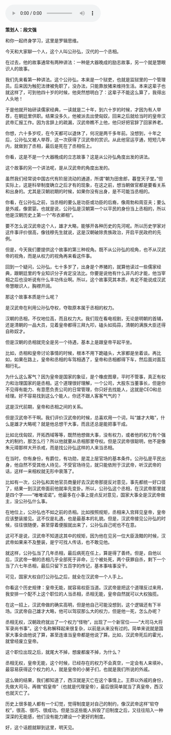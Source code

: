 <audio src="http://igetoss.cdn.igetget.com/mp3/201711/27/201711270135081806991685.mp3" controls="controls">您的浏览器不支持 audio 标签。</audio><p><b>策划人：段文强</b></p><p>和你一起终身学习，这里是罗辑思维。<br></p><p>今天和大家聊一个人，这个人叫公孙弘，汉代的一个丞相。</p><p>在过去，他的故事通常有两种讲法：一种是大器晚成的励志故事，另一个就是慧眼识人的故事。</p><p>我们先来看第一种讲法。这个公孙弘，本来是一个狱吏，也就是监狱里的一个管理员。后来因为触犯法律被免职了，没办法，只能靠放猪来维持生活。本来这辈子也就这样了，可到他四十岁的时候，他突然想明白了：这辈子不能这么算了，我得出人头地！</p><p>于是他就开始研读儒家经典，一读就是二十年，到六十岁的时候，才因为有人举荐，在朝廷里供职。结果没多久，他被派去出使匈奴，回来之后就给当时的皇帝汉武帝汇报工作。因为言辞上的疏漏，汉武帝瞧不上他，他只好把官辞了回家养老。</p><p>你想，六十多岁哎，在今天都可以退休了，何况是两千多年前。没想到，十年之后，公孙弘又被人举荐，这一次获得了汉武帝的赏识。从此他官运亨通，短短几年内，就做到了丞相，最后是死在了丞相任上。</p><p>你看，这是不是一个大器晚成的立志故事？这是从公孙弘角度出发的讲法。</p><p>这个故事的另一个讲法呢，是从汉武帝的角度出发的。</p><p>虽然我们经常说中国古代有阶层流动的通道，所谓“朝为田舍郎，暮登天子堂。”但实际上，这是科举制度确立之后才有的现象，在这之前，想当朝做官都是要看关系和出身的。尤其是汉朝初期的时候，如果你没有出身，是不可能当丞相的。</p><p>你看，在公孙弘之前，当丞相的要么是功臣或功臣的后裔，像周勃和周亚夫；要么是外戚，像窦婴。也就是说，公孙弘是汉朝第一个以平民的身份当上丞相的，所以他是汉朝历史上第一个“布衣卿相”。</p><p>要不怎么说汉武帝这个人，雄才大略，能够开各种历史的先河呢。所以历史学家对这件事评价很高，像钱穆先生就说，这是汉朝破除贵族政治，开启平民政府的先例。</p><p>但是，今天我们要提供这个故事的第三种视角。既不从公孙弘的视角，也不从汉武帝的视角，而是从权力的视角再来看这件事。</p><p>回到一个疑问，公孙弘，七十多岁了，出身是个养猪的，就算他读过一些儒家经典，跟朝廷里的专业知识分子肯定没法比。你要是说他有什么非凡的才能，他当宰相之后也没听说有什么丰功伟业啊。所以，这个故事究其本质，肯定不能说成汉武帝慧眼识人，胸襟开阔。</p><p>那这个故事本质是什么呢？</p><p>是汉武帝在利用公孙弘夺权，夺取原本属于丞相的权力。</p><p>汉朝的丞相，不仅地位高，而且权力大。我们现在看电视剧，无论是明朝的首辅，还是清朝的一品大员，见着皇帝都得三拜九叩，磕头如捣蒜，清朝的满族大臣还得自称奴才。</p><p>但是汉朝的丞相就完全是另一个待遇，基本上是跟皇帝平起平坐。</p><p>比如，丞相和皇帝讨论事情的时候，根本不用下跪磕头，大家都是坐着谈。再比如，如果在路上，皇帝和丞相的车驾相遇了，皇帝和丞相都得下车，然后面对面互相行礼。</p><p>为什么这么客气？因为皇帝是国家的象征，是个橡皮图章，平时不管事，真正有权力和治理国家的是丞相。这个道理很好理解，一个公司，大股东当董事长，但是你不见得有能力、有意愿负责公司的日常管理，你只好去找能人，这就是CEO和总经理。好不容易找到这么个能人，你还不跟人客客气气的？</p><p>这是汉代前期，皇帝和丞相之间的关系。</p><p>但是汉武帝不干啊。我们评价汉武帝的时候，总喜欢用一个词，叫“雄才大略”，什么是雄才大略呢？就是他总想干大事，而且还总是能把事干成。</p><p>比如北伐匈奴，开拓西域等等，既然他想做大事，没有权力，或者他的权力有个强大的制约，那怎么行？所以他就要从丞相那里夺权。但是汉武帝很聪明，他不是像朱元璋那样大开杀戒，而是找公孙弘这样的人来当丞相。</p><p>在当时，你有身份，有爵位，有功勋，是混上层官场的基本条件。公孙弘是平民出身，他自然不受其他人待见，不受官场待见，就只能依附于汉武帝，听汉武帝的话，这样一来相权就无形中衰落了。</p><p>比如有一次，公孙弘和其他官员商量好去汉武帝那提反对意见，事先都统一好口径了，结果一到汉武帝面前他就率先变卦。所以，公孙弘这个丞相，在汉武帝那里就是四个字——“唯唯诺诺”。他最多在小事上提点反对意见，国家大事全是汉武帝做主，没公孙弘什么事。</p><p>在地位上，公孙弘也不如之前的丞相。比如按照规矩，丞相来入宫拜见皇帝，皇帝应该整装接见。这不仅是礼遇，也是最基本的礼貌。但是，汉武帝接见公孙弘的时候，往往很随便，甚至穿着便服就出来了，公孙弘自己呢也不在意。</p><p>这可不是说，汉武帝不知道这其中的规矩，因为他在见另一位大臣汲黯的时候，汉武帝如果来不及整装，是宁可找人传话，也不敢见他。</p><p>就这样，公孙弘当了几年丞相，最后病死在任上，算是得了善终。但是，自他以后，汉武帝一朝的丞相几乎全部死于非命，三个被处死，两个获罪自杀，剩下一个当了六七年丞相，最后只留下五百字的传记，基本事啥事没干。</p><p>可见，国家大权自打公孙弘之后，就全在汉武帝一个人手上。</p><p>你看这个历史规律：皇帝无能，就容易权臣当道。汉武帝是把这个道理反过来用，我安排一个配不上这个职位的人当丞相，丞相无能，皇帝自然就可以大权独揽。</p><p>在这一招上，汉武帝做的确实高明，但是他自己可能没想到，这个逻辑还有下半场。汉武帝自己雄才大略，他可以驾驭那么大的权力，但是他一死，怎么办呢？</p><p>丞相无权，汉朝政府就出了一个权力“怪物”，出现了一个新官位——“大司马大将军录尚书事”。这个名称解释起来很复杂，以前是从来没有过的。简单来说就是国家大事全由他说了算，甚至连谁当皇帝都是他说了算。比如，汉武帝死后的霍光，就曾经废立皇帝。</p><p>这个职位出现之后，就尾大不掉，想废都废不掉，为什么？</p><p>丞相无权，皇帝无能，这个时候，已经存在的权力不会真空，一定会有人来填补。最容易获得这个权力的人，就是皇帝的小舅子们，也就是我们所说的外戚。</p><p>这么做的结果，我们都知道了，西汉就是灭亡在这个事情上。王莽以外戚的身份，先做大司马，再做“假皇帝”（也就是代理皇帝），最后很简单就当了真皇帝，西汉也就灭亡了。</p><p>历史上很多能人都有一个幻觉，觉得制度是对自己的制约，像汉武帝这样“软夺权”，很高、很巧、很成功。但是当这些能人拆毁了旧制度之后，又往往陷入一种深深的无能感，他们没有能力建设一个更好的制度。</p><p>好，这个话题就聊到这里，明天见。</p>